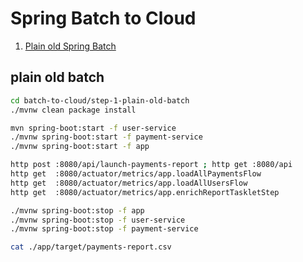 # Spring Batch to Cloud

1. [Plain old Spring Batch](#plain-old-batch)

## plain old batch

```bash
cd batch-to-cloud/step-1-plain-old-batch
./mvnw clean package install

mvn spring-boot:start -f user-service
./mvnw spring-boot:start -f payment-service
./mvnw spring-boot:start -f app

http post :8080/api/launch-payments-report ; http get :8080/api
http get  :8080/actuator/metrics/app.loadAllPaymentsFlow
http get  :8080/actuator/metrics/app.loadAllUsersFlow
http get  :8080/actuator/metrics/app.enrichReportTaskletStep

./mvnw spring-boot:stop -f app
./mvnw spring-boot:stop -f user-service
./mvnw spring-boot:stop -f payment-service

cat ./app/target/payments-report.csv
```
